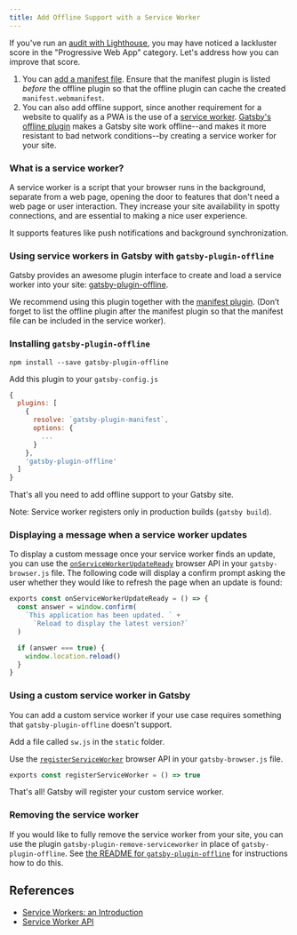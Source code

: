 ```yaml
---
title: Add Offline Support with a Service Worker
---
```


If you've run an [audit with Lighthouse](/docs/audit-with-lighthouse/), you may have noticed a lackluster score in the "Progressive Web App" category. Let's address how you can improve that score.

1.  You can [add a manifest file](/docs/add-a-manifest-file/). Ensure that the manifest plugin is listed _before_ the offline plugin so that the offline plugin can cache the created `manifest.webmanifest`.
2.  You can also add offline support, since another requirement for a website to qualify as a PWA is the use of a [service worker](https://developer.mozilla.org/en-US/docs/Web/API/Service_Worker_API). [Gatsby's offline plugin](/packages/gatsby-plugin-offline/) makes a Gatsby site work offline--and makes it more resistant to bad network conditions--by creating a service worker for your site.

### What is a service worker?

A service worker is a script that your browser runs in the background, separate from a web page, opening the door to features that don't need a web page or user interaction. They increase your site availability in spotty connections, and are essential to making a nice user experience.

It supports features like push notifications and background synchronization.

### Using service workers in Gatsby with `gatsby-plugin-offline`

Gatsby provides an awesome plugin interface to create and load a service worker into your site: [gatsby-plugin-offline](https://www.npmjs.com/package/gatsby-plugin-offline).

We recommend using this plugin together with the [manifest plugin](https://www.npmjs.com/package/gatsby-plugin-manifest). (Don’t forget to list the offline plugin after the manifest plugin so that the manifest file can be included in the service worker).

### Installing `gatsby-plugin-offline`

`npm install --save gatsby-plugin-offline`

Add this plugin to your `gatsby-config.js`

```javascript:title=gatsby-config.js
{
  plugins: [
    {
      resolve: `gatsby-plugin-manifest`,
      options: {
        ...
      }
    },
    'gatsby-plugin-offline'
  ]
}
```

That's all you need to add offline support to your Gatsby site.

Note: Service worker registers only in production builds (`gatsby build`).

### Displaying a message when a service worker updates

To display a custom message once your service worker finds an update, you can use the [`onServiceWorkerUpdateReady`](/docs/browser-apis/#onServiceWorkerUpdateReady) browser API in your `gatsby-browser.js` file. The following code will display a confirm prompt asking the user whether they would like to refresh the page when an update is found:

```javascript:title=gatsby-browser.js
exports const onServiceWorkerUpdateReady = () => {
  const answer = window.confirm(
    `This application has been updated. ` +
      `Reload to display the latest version?`
  )

  if (answer === true) {
    window.location.reload()
  }
}
```

### Using a custom service worker in Gatsby

You can add a custom service worker if your use case requires something that `gatsby-plugin-offline` doesn't support.

Add a file called `sw.js` in the `static` folder.

Use the [`registerServiceWorker`](/docs/browser-apis/#registerServiceWorker) browser API in your `gatsby-browser.js` file.

```javascript:title=gatsby-browser.js
exports const registerServiceWorker = () => true
```

That's all! Gatsby will register your custom service worker.

### Removing the service worker

If you would like to fully remove the service worker from your site, you can use the plugin `gatsby-plugin-remove-serviceworker` in place of `gatsby-plugin-offline`. See [the README for `gatsby-plugin-offline`](/packages/gatsby-plugin-offline/#remove) for instructions how to do this.

## References

- [Service Workers: an Introduction](https://developers.google.com/web/fundamentals/primers/service-workers/)
- [Service Worker API](https://developer.mozilla.org/en-US/docs/Web/API/Service_Worker_API)
